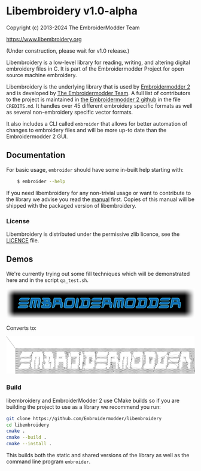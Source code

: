 # Libembroidery v1.0-alpha

Copyright (c) 2013-2024 The EmbroiderModder Team

https://www.libembroidery.org

(Under construction, please wait for v1.0 release.)

Libembroidery is a low-level library for reading, writing, 
and altering digital embroidery files in C. It is part of the Embroidermodder Project
for open source machine embroidery.

Libembroidery is the underlying library that is used by
[Embroidermodder 2](http://embroidermodder.org) and is developed by
[The Embroidermodder Team](#the-embroidermodder-team).
A full list of contributors to the project is maintained in
[the Embroidermodder 2 github](https://github.com/Embroidermodder/embroidermodder)
in the file `CREDITS.md`.
It handles over 45 different embroidery specific formats as well
as several non-embroidery specific vector formats.

It also includes a CLI called `embroider` that allows for better automation of
changes to embroidery files and will be more up-to date than
the Embroidermodder 2 GUI.

## Documentation

For basic usage, `embroider` should have some in-built help starting with:

```sh
    $ embroider --help
```

If you need libembroidery for any non-trivial usage or want to contribute to
the library we advise you read the [manual](./manual.md) first.
Copies of this manual will be shipped with the packaged version of
libembroidery.

### License

Libembroidery is distributed under the permissive zlib licence, see the
[LICENCE](./LICENCE.md) file.

## Demos

We're currently trying out some fill techniques which will be demonstrated here and in the script `qa_test.sh`.

![images/logo-spirals.png](images/logo-spirals.png)

Converts to:

![images/logo_spirals_cross_stitch.png](images/logo_spirals_cross_stitch.png)

### Build

libembroidery and EmbroiderModder 2 use CMake builds
so if you are building the project to use as a library we recommend
you run:

```sh
git clone https://github.com/Embroidermodder/libembroidery
cd libembroidery
cmake .
cmake --build .
cmake --install .
```

This builds both the static and shared versions of the library as well
as the command line program `embroider`.

